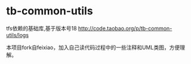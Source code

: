 # tb-common-utils
tfs依赖的基础库,基于版本号18  http://code.taobao.org/p/tb-common-utils/logs

本项目fork自feixiao，加入自己读代码过程中的一些注释和UML类图，方便理解。
